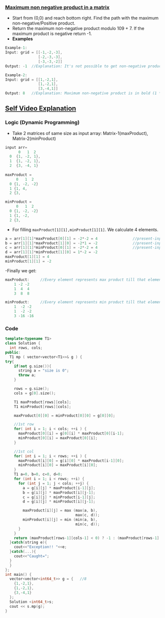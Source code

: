 ### [Maximum non negative product in a matrix](https://leetcode.com/problems/maximum-non-negative-product-in-a-matrix/)
- Start from (0,0) and reach bottom right. Find the path with the maximum non-negative/Positive product.
- Return the maximum non-negative product modulo 109 + 7. If the maximum product is negative return -1.
- **Examples**
```c++
Example-1:
Input: grid = [[-1,-2,-3],
               [-2,-3,-3],
               [-3,-3,-2]]
Output: -1	//Explanation: It's not possible to get non-negative product in the path from (0, 0) to (2, 2), so return -1.

Example-2:
Input: grid = [[1,-2,1],
               [1,-2,1],
               [3,-4,1]]
Output: 8	//Explanation: Maximum non-negative product is in bold (1 * 1 * -2 * -4 * 1 = 8).
```

## [Self Video Explanation](https://www.youtube.com/watch?v=rvK21xDqFxM)

### Logic (Dynamic Programming)
- Take 2 matrices of same size as input array: Matrix-1(maxProduct), Matrix-2(minProduct)
```c++
input arr=	    
      0   1  2
  0  {1, -2, 1},
  1  {1, -2, 1},
  2  {3, -4, 1}
	
maxProduct = 
     0   1  2
  0 {1, -2, -2}
  1 {1, 4,
  2 {3,

minProduct = 
     0   1  2
  0 {1, -2, -2}
  1 {1, -2,
  2 {3,	 
```  
- For filling `maxProduct[1][1],minProduct[1][1]`. We calculate 4 elements.
```c++
a = arr[1][1]*maxProduct[0][1] = -2*-2 = 4                //present-input-arr-element * Above-Product
b = arr[1][1]*maxProduct[1][0] = -2*1 = -2                //present-input-arr-element * Back-Product
c = arr[1][1]*minProduct[0][1] = -2*-2 = 4                //present-input-arr-element * Above-Product
d = arr[1][1]*minProduct[1][0] = 1*-2 = -2
maxProduct[1][1] = 4
minProduct[1][1] = -2
```
-Finally we get:
```c++
maxProduct:     //Every element represents max product till that element traversed from 0,0
    1 -2 -2
    1  4  4
    3  8  8

minProduct:     //Every element represents min product till that element traversed from 0,0
    1  -2 -2
    1  -2 -2
    3 -16 -16
```

### Code
```c++
template<typename T1>
class Solution {
  int rows, cols;
public:
  T1 mp ( vector<vector<T1>>& g ) {
try{
    if(not g.size()){
      string a = "size is 0";
      throw a;
    }

    rows = g.size();
    cols = g[0].size();

    T1 maxProduct[rows][cols];
    T1 minProduct[rows][cols];

    maxProduct[0][0] = minProduct[0][0] = g[0][0];

    //1st row
    for( int i = 1; i < cols; ++i ) {
      maxProduct[0][i] = g[0][i] * maxProduct[0][i-1];
      minProduct[0][i] = maxProduct[0][i];
    }

    //1st col
    for( int i = 1; i < rows; ++i ) {
      maxProduct[i][0] = g[i][0] * maxProduct[i-1][0];
      minProduct[i][0] = maxProduct[i][0];
    }
    T1 a=0, b=0, c=0, d=0;
    for (int i = 1; i < rows; ++i) {
      for (int j = 1; j < cols; ++j) {
        a = g[i][j] * maxProduct[i-1][j];
        b = g[i][j] * maxProduct[i][j-1];
        c = g[i][j] * minProduct[i-1][j];
        d = g[i][j] * minProduct[i][j-1];

        maxProduct[i][j] = max (max(a, b),
                                max(c, d));
        minProduct[i][j] = min (min(a, b),
                                min(c, d));
      }
    }
    return (maxProduct[rows-1][cols-1] < 0) ? -1 : (maxProduct[rows-1][cols-1] % 1000000007);
  }catch(string e){
    cout<<"Exception!! "<<e;
  }catch(...){
    cout<<"Caught=";
  }
  }
};
int main() {
  vector<vector<int64_t>> g = {   //8
    {1,-2,1},
    {1,-2,1},
    {3,-4,1}
  };
  Solution <int64_t>s;
  cout << s.mp(g);
}
```
